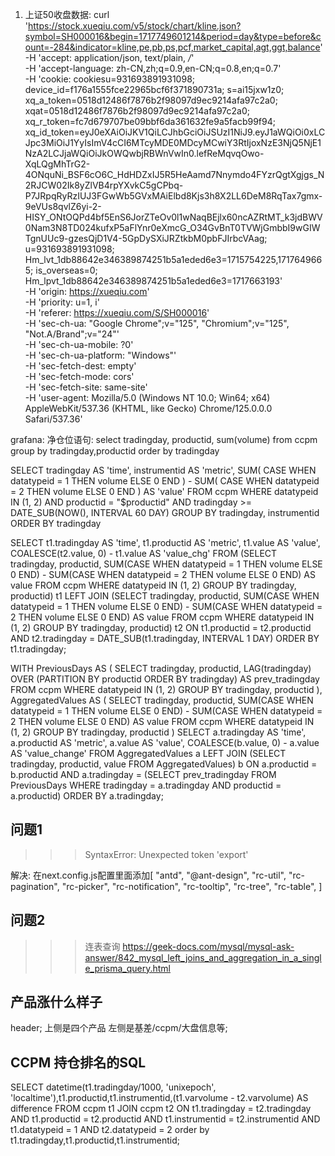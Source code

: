 1. 上证50收盘数据: 
  curl 'https://stock.xueqiu.com/v5/stock/chart/kline.json?symbol=SH000016&begin=1717749601214&period=day&type=before&count=-284&indicator=kline,pe,pb,ps,pcf,market_capital,agt,ggt,balance' \
  -H 'accept: application/json, text/plain, */*' \
  -H 'accept-language: zh-CN,zh;q=0.9,en-CN;q=0.8,en;q=0.7' \
  -H 'cookie: cookiesu=931693891931098; device_id=f176a1555fce22965bcf6f371890731a; s=ai15jxw1z0; xq_a_token=0518d12486f7876b2f98097d9ec9214afa97c2a0; xqat=0518d12486f7876b2f98097d9ec9214afa97c2a0; xq_r_token=fc7d679707be09bbf6da361632fe9a5facb99f94; xq_id_token=eyJ0eXAiOiJKV1QiLCJhbGciOiJSUzI1NiJ9.eyJ1aWQiOi0xLCJpc3MiOiJ1YyIsImV4cCI6MTcyMDE0MDcyMCwiY3RtIjoxNzE3NjQ5NjE1NzA2LCJjaWQiOiJkOWQwbjRBWnVwIn0.lefReMqvqOwo-XqLQgMhTrG2-4ONquNi_BSF6cO6C_HdHDZxIJ5R5HeAamd7Nnymdo4FYzrQgtXgjgs_N2RJCW02Ik8yZlVB4rpYXvkC5gCPbq-P7JRpqRyRzIUJ3FGwWb5GVxMAiElbd8Kjs3h8X2LL6DeM8RqTax7gmx-9eVUs8qvlZ6yi-2-HISY_ONtOQPd4bf5EnS6JorZTeOv0l1wNaqBEjlx60ncAZRtMT_k3jdBWV0Nam3N8TD024kufxP5aFlYnr0eXmcG_O34GvBnT0TVWjGmbbI9wGIWTgnUUc9-gzesQjD1V4-5GpDySXiJRZtkbM0pbFJIrbcVAag; u=931693891931098; Hm_lvt_1db88642e346389874251b5a1eded6e3=1715754225,1717649665; is_overseas=0; Hm_lpvt_1db88642e346389874251b5a1eded6e3=1717663193' \
  -H 'origin: https://xueqiu.com' \
  -H 'priority: u=1, i' \
  -H 'referer: https://xueqiu.com/S/SH000016' \
  -H 'sec-ch-ua: "Google Chrome";v="125", "Chromium";v="125", "Not.A/Brand";v="24"' \
  -H 'sec-ch-ua-mobile: ?0' \
  -H 'sec-ch-ua-platform: "Windows"' \
  -H 'sec-fetch-dest: empty' \
  -H 'sec-fetch-mode: cors' \
  -H 'sec-fetch-site: same-site' \
  -H 'user-agent: Mozilla/5.0 (Windows NT 10.0; Win64; x64) AppleWebKit/537.36 (KHTML, like Gecko) Chrome/125.0.0.0 Safari/537.36'


grafana:
净仓位语句:
select tradingday, productid, sum(volume) from ccpm group by tradingday,productid order by tradingday

SELECT
  tradingday AS 'time',
  instrumentid AS 'metric',
  SUM(
    CASE
      WHEN datatypeid = 1 THEN volume
      ELSE 0
    END
  ) - SUM(
    CASE
      WHEN datatypeid = 2 THEN volume
      ELSE 0
    END
  ) AS 'value'
FROM
  ccpm
WHERE
  datatypeid IN (1, 2)
  AND productid = "$productid"
  AND tradingday >=  DATE_SUB(NOW(), INTERVAL 60 DAY)
GROUP BY
  tradingday,
  instrumentid
ORDER BY
  tradingday


SELECT 
    t1.tradingday AS 'time', 
    t1.productid AS 'metric', 
    t1.value AS 'value',
    COALESCE(t2.value, 0) - t1.value AS 'value_chg'
FROM 
    (SELECT 
        tradingday, 
        productid, 
        SUM(CASE WHEN datatypeid = 1 THEN volume ELSE 0 END) - 
        SUM(CASE WHEN datatypeid = 2 THEN volume ELSE 0 END) AS value
     FROM ccpm 
     WHERE datatypeid IN (1, 2)
     GROUP BY tradingday, productid) t1
LEFT JOIN 
    (SELECT 
        tradingday, 
        productid, 
        SUM(CASE WHEN datatypeid = 1 THEN volume ELSE 0 END) - 
        SUM(CASE WHEN datatypeid = 2 THEN volume ELSE 0 END) AS value
     FROM ccpm 
     WHERE datatypeid IN (1, 2)
     GROUP BY tradingday, productid) t2
ON t1.productid = t2.productid AND t2.tradingday = DATE_SUB(t1.tradingday, INTERVAL 1 DAY)
ORDER BY t1.tradingday;


WITH PreviousDays AS (
    SELECT
        tradingday,
        productid,
        LAG(tradingday) OVER (PARTITION BY productid ORDER BY tradingday) AS prev_tradingday
    FROM ccpm
    WHERE datatypeid IN (1, 2)
    GROUP BY tradingday, productid
),
AggregatedValues AS (
    SELECT
        tradingday,
        productid,
        SUM(CASE WHEN datatypeid = 1 THEN volume ELSE 0 END) - 
        SUM(CASE WHEN datatypeid = 2 THEN volume ELSE 0 END) AS value
    FROM ccpm
    WHERE datatypeid IN (1, 2)
    GROUP BY tradingday, productid
)
SELECT 
    a.tradingday AS 'time', 
    a.productid AS 'metric', 
    a.value AS 'value',
    COALESCE(b.value, 0) - a.value AS 'value_change'
FROM 
    AggregatedValues a
LEFT JOIN 
    (SELECT 
        tradingday,
        productid,
        value
     FROM AggregatedValues) b
ON a.productid = b.productid AND a.tradingday = (SELECT prev_tradingday FROM PreviousDays WHERE tradingday = a.tradingday AND productid = a.productid)
ORDER BY a.tradingday;



## 问题1
>>> SyntaxError: Unexpected token 'export'

解决: 在next.config.js配置里面添加[ "antd", "@ant-design", "rc-util", "rc-pagination", "rc-picker", "rc-notification", "rc-tooltip", "rc-tree", "rc-table", ]


## 问题2
>>> 连表查询
https://geek-docs.com/mysql/mysql-ask-answer/842_mysql_left_joins_and_aggregation_in_a_single_prisma_query.html


## 产品涨什么样子
header;
上侧是四个产品
左侧是基差/ccpm/大盘信息等;


## CCPM 持仓排名的SQL
SELECT datetime(t1.tradingday/1000, 'unixepoch', 'localtime'),t1.productid,t1.instrumentid,(t1.varvolume - t2.varvolume) AS difference FROM ccpm t1 JOIN ccpm t2 ON t1.tradingday = t2.tradingday AND t1.productid = t2.productid AND t1.instrumentid = t2.instrumentid AND t1.datatypeid = 1 AND t2.datatypeid = 2 order by t1.tradingday,t1.productid,t1.instrumentid;